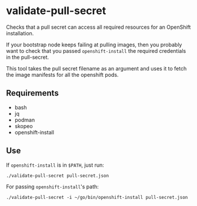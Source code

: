 # validate-pull-secret

Checks that a pull secret can access all required resources for an OpenShift installation.

If your bootstrap node keeps failing at pulling images, then you probably want to check that you passed `openshift-install` the required credentials in the pull-secret.

This tool takes the pull secret filename as an argument and uses it to fetch the image manifests for all the openshift pods.

## Requirements

* bash
* jq
* podman
* skopeo
* openshift-install

## Use

If `openshift-install` is in `$PATH`, just run:

```shell
./validate-pull-secret pull-secret.json
```

For passing `openshift-install`'s path:
```shell
./validate-pull-secret -i ~/go/bin/openshift-install pull-secret.json
```
